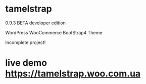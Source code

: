 # tamelstrap

0.9.3 BETA developer edition

WordPress WooCommerce BootStrap4 Theme

Incomplete project!

# live demo https://tamelstrap.woo.com.ua
